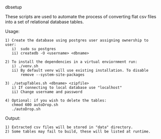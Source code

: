 dbsetup

These scripts are used to automate the process of converting flat csv files into a set of relational database tables.


Usage:

	1) Create the database using postgres user assigning ownership to user:
	   i)  sudo su postgres
	   ii) createdb -O <username> <dbname>
	   
	2) To install the dependencies in a virtual enviornment run:
	   i) ./venv.sh
	   ii) By default venv will use existing installation. To disable
	       remove --system-site-packages

	3) ./setupTables.sh <dbname> <zipfile> 
	   i) If connecting to local database use "localhost"
	   ii) Change username and password 

	4) Optional: if you wish to delete the tables:
	   chmod 600 autoDrop.sh
	   ./autoDrop.sh


Output:

	1) Extracted csv files will be stored in "data" directory.
	2) Some tables may fail to build, these will be listed at runtime.
	
      


